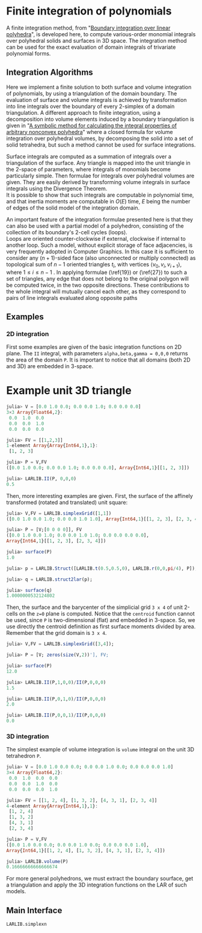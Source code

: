 # Finite integration of polynomials

A finite integration method, from "[Boundary integration over linear polyhedra](https://www.sciencedirect.com/science/article/pii/001044859090007Y)", is developed here, to compute various-order monomial integrals over polyhedral solids and surfaces in 3D space. The integration method can be used for the exact evaluation of domain integrals of trivariate polynomial forms.

## Integration Algorithms

Here we implement a finite solution
to both surface and volume integration of polynomials, by using a
triangulation of the domain boundary.   The evaluation of
surface and volume integrals is achieved by transformation into line
integrals over the boundary of every 2-simplex of a domain
triangulation.  A different approach to finite integration, using a
decomposition into volume elements induced by a boundary triangulation
is given in "[A symbolic method for calculating the integral properties of arbitrary nonconvex polyhedra](https://ieeexplore.ieee.org/document/6429334/)" where a closed formula for volume
integration over polyhedral volumes, by decomposing the solid into a set
of solid tetrahedra, but such a method cannot be used for surface
integrations.

Surface integrals are computed as a summation of integrals over a 
triangulation of the surface.  Any triangle is mapped into the unit 
triangle in the 2-space of parameters, where integrals 
of monomials become particularly 
simple.  Then formulae for integrals over polyhedral volumes are 
given.  They are easily derived by transforming volume integrals in 
surface integrals using the Divergence Theorem.  
It is possible to show that such integrals are 
computable in polynomial time, and that inertia moments are computable 
in $O(E)$ time, $E$ being the number of edges of the solid model of 
the integration domain.

An important feature of the integration formulae presented here is
that they can also be used with a partial model of a polyhedron,
consisting of the collection of its boundary's 2-cell cycles (loops).  
Loops are oriented
counter-clockwise if external, clockwise if internal to another loop. 
Such a  model, without explicit storage of face adjacencies, is
very frequently adopted in Computer Graphics.
In this case it is sufficient to consider any $(n+1)$-sided face (also
unconnected or multiply connected)  as topological sum of $n-1$
oriented triangles $t_i$, with vertices $\langle v_0, v_i,
v_{i+1}\rangle$, where $1\le i\le n-1$ .  In applying formulae
(\ref{19}) or (\ref{27}) to such a set of triangles, any edge that
does not belong to the original polygon will be computed twice, in the
two opposite directions.  These contributions to the whole integral
will mutually cancel each other, as they correspond to pairs of
line integrals evaluated along opposite paths

## Examples


### 2D integration

First some examples are given of the basic integration functions on 2D plane. The `II` integral, with parameters `alpha,beta,gamma = 0,0,0` returns the area of the domain `P`. It is important to notice that all domains (both 2D and 3D) are embedded in 3-space.

# Example  unit 3D triangle
```julia
julia> V = [0.0 1.0 0.0; 0.0 0.0 1.0; 0.0 0.0 0.0]
3×3 Array{Float64,2}:
 0.0  1.0  0.0
 0.0  0.0  1.0
 0.0  0.0  0.0

julia> FV = [[1,2,3]]
1-element Array{Array{Int64,1},1}:
 [1, 2, 3]

julia> P = V,FV
([0.0 1.0 0.0; 0.0 0.0 1.0; 0.0 0.0 0.0], Array{Int64,1}[[1, 2, 3]])

julia> LARLIB.II(P, 0,0,0)
0.5
```
Then, more interesting examples are given. First, the surface of the affinely transformed (rotated and translated) unit square:

```julia
julia> V,FV = LARLIB.simplexGrid([1,1])
([0.0 1.0 0.0 1.0; 0.0 0.0 1.0 1.0], Array{Int64,1}[[1, 2, 3], [2, 3, 4]])

julia> P = [V;[0 0 0 0]], FV
([0.0 1.0 0.0 1.0; 0.0 0.0 1.0 1.0; 0.0 0.0 0.0 0.0], 
Array{Int64,1}[[1, 2, 3], [2, 3, 4]])

julia> surface(P)
1.0

julia> p = LARLIB.Struct([LARLIB.t(0.5,0.5,0), LARLIB.r(0,0,pi/4), P]);

julia> q = LARLIB.struct2lar(p);

julia> surface(q)
1.0000000532124802
```
Then, the surface and the barycenter  of the simplicial grid `3 x 4` of unit 2-cells on the ``z=0`` plane is computed. Notice that the  `centroid` function cannot be used, since `P` is two-dimensional (flat) and embedded in 3-space. So, we use directly the centroid definition as first surface moments divided by area. Remember that the grid domain is ``3 x 4``.

```julia
julia> V,FV = LARLIB.simplexGrid([3,4]);

julia> P = [V; zeros(size(V,2))'], FV;

julia> surface(P)
12.0

julia> LARLIB.II(P,1,0,0)/II(P,0,0,0)
1.5

julia> LARLIB.II(P,0,1,0)/II(P,0,0,0)
2.0

julia> LARLIB.II(P,0,0,1)/II(P,0,0,0)
0.0
```


### 3D integration

The simplest example of volume integration is `volume` integral on the unit 3D tetrahedron `P`.
```julia
julia> V = [0.0 1.0 0.0 0.0; 0.0 0.0 1.0 0.0; 0.0 0.0 0.0 1.0]
3×4 Array{Float64,2}:
 0.0  1.0  0.0  0.0
 0.0  0.0  1.0  0.0
 0.0  0.0  0.0  1.0

julia> FV = [[1, 2, 4], [1, 3, 2], [4, 3, 1], [2, 3, 4]]
4-element Array{Array{Int64,1},1}:
 [1, 2, 4]
 [1, 3, 2]
 [4, 3, 1]
 [2, 3, 4]

julia> P = V,FV
([0.0 1.0 0.0 0.0; 0.0 0.0 1.0 0.0; 0.0 0.0 0.0 1.0], 
Array{Int64,1}[[1, 2, 4], [1, 3, 2], [4, 3, 1], [2, 3, 4]])

julia> LARLIB.volume(P)
0.16666666666666674
```

For more general polyhedrons, we must extract the boundary sourface, get a triangulation
and apply the 3D integration functions on the LAR of such models.


## Main Interface

```@docs
LARLIB.simplexn
```
